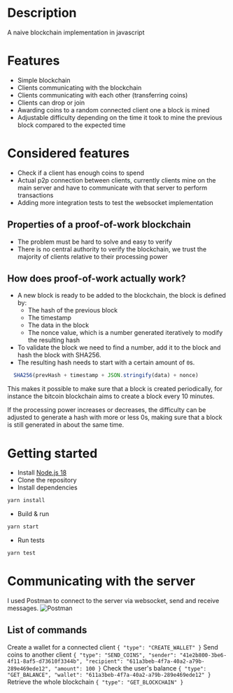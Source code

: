 
# Description
A naive blockchain implementation in javascript

# Features
- Simple blockchain
- Clients communicating with the blockchain
- Clients communicating with each other (transferring coins)
- Clients can drop or join
- Awarding coins to a random connected client one a block is mined
- Adjustable difficulty depending on the time it took to mine the previous block compared to the expected time

# Considered features
- Check if a client has enough coins to spend
- Actual p2p connection between clients, currently clients mine on the main server and have to communicate with that server to perform transactions
- Adding more integration tests to test the websocket implementation

## Properties of a proof-of-work blockchain
- The problem must be hard to solve and easy to verify
- There is no central authority to verify the blockchain, we trust the majority of clients relative to their processing power

## How does proof-of-work actually work?
- A new block is ready to be added to the blockchain, the block is defined by:
  - The hash of the previous block
  - The timestamp
  - The data in the block
  - The nonce value, which is a number generated iteratively to modify the resulting hash
- To validate the block we need to find a number, add it to the block and hash the block with SHA256.
- The resulting hash needs to start with a certain amount of `0`s.
```js
  SHA256(prevHash + timestamp + JSON.stringify(data) + nonce)
```

This makes it possible to make sure that a block is created periodically, for instance the bitcoin blockchain aims to create a block every 10 minutes.

If the processing power increases or decreases, the difficulty can be adjusted to generate a hash with more or less 0s, making sure that a block is still generated in about the same time.

# Getting started
- Install [Node.js 18](https://nodejs.org) 
- Clone the repository
- Install dependencies
```sh
yarn install
```
- Build & run
```sh
yarn start
```
- Run tests
```sh
yarn test
```

# Communicating with the server

I used Postman to connect to the server via websocket, send and receive messages.
![Postman](https://user-images.githubusercontent.com/107947310/178341365-1bbb1004-7b77-4536-bad1-651046460694.png)

## List of commands
Create a wallet for a connected client `{ "type": "CREATE_WALLET" }`
Send coins to another client `{ "type": "SEND_COINS", "sender": "41e2b800-3be6-4f11-8af5-d73610f3344b", "recipient": "611a3beb-4f7a-40a2-a79b-289e469ede12", "amount": 100 }`
Check the user's balance `{ "type": "GET_BALANCE", "wallet": "611a3beb-4f7a-40a2-a79b-289e469ede12" }`
Retrieve the whole blockchain `{ "type": "GET_BLOCKCHAIN" }`

